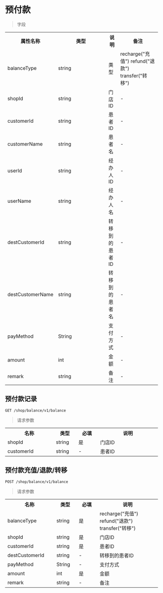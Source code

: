 # 预付款

> 字段

<table>
    <tr>
        <th style="width:150px;">属性名称</th>
        <th style="width:150px;">类型</th>
        <th>说明</th>
        <th>备注</th>
    </tr>
    <tr>
        <td>balanceType</td>
        <td>string</td>
        <td>类型</td>
        <td>recharge("充值") refund("退款") transfer("转移")</td>
    </tr>
    <tr>
        <td>shopId</td>
        <td>string</td>
        <td>门店ID</td>
        <td>-</td>
    </tr>
    <tr>
        <td>customerId</td>
        <td>string</td>
        <td>患者ID</td>
        <td>-</td>
    </tr>
    <tr>
        <td>customerName</td>
        <td>string</td>
        <td>患者名</td>
        <td>-</td>
    </tr>
    <tr>
        <td>userId</td>
        <td>string</td>
        <td>经办人ID</td>
        <td>-</td>
    </tr>
    <tr>
        <td>userName</td>
        <td>string</td>
        <td>经办人名</td>
        <td>-</td>
    </tr>
    <tr>
        <td>destCustomerId</td>
        <td>string</td>
        <td>转移到的患者ID</td>
        <td>-</td>
    </tr>
    <tr>
        <td>destCustomerName</td>
        <td>string</td>
        <td>转移到的患者名</td>
        <td>-</td>
    </tr>
    <tr>
        <td>payMethod</td>
        <td>String</td>
        <td>支付方式</td>
        <td>-</td>
    </tr>
    <tr>
        <td>amount</td>
        <td>int</td>
        <td>金额</td>
        <td>-</td>
    </tr>
    <tr>
        <td>remark</td>
        <td>string</td>
        <td>备注</td>
        <td>-</td>
    </tr>
</table>

## 预付款记录

```
GET /shop/balance/v1/balance
```

>请求参数
<table>
    <tr>
        <th style="width:150px;">名称</th>
        <th style="width:60px;">类型</th>
        <th style="width:60px;">必填</th>
        <th style="width:200px;">说明</th>
    </tr>
    <tr>
        <td>shopId</td>
        <td>string</td>
        <td>是</td>
        <td>门店ID</td>
    </tr>
    <tr>
        <td>customerId</td>
        <td>string<ItemList></td>
        <td>-</td>
        <td>患者ID</td>
    </tr>
</table>

## 预付款充值/退款/转移

```
POST /shop/balance/v1/balance
```

>请求参数
<table>
    <tr>
        <th style="width:150px;">名称</th>
        <th style="width:60px;">类型</th>
        <th style="width:60px;">必填</th>
        <th style="width:200px;">说明</th>
    </tr>
    <tr>
        <td>balanceType</td>
        <td>string</td>
        <td>是</td>
        <td>recharge("充值") refund("退款") transfer("转移")</td>
    </tr>
    <tr>
        <td>shopId</td>
        <td>string</td>
        <td>是</td>
        <td>门店ID</td>
    </tr>
    <tr>
        <td>customerId</td>
        <td>string</td>
        <td>是</td>
        <td>患者ID</td>
    </tr>
    <tr>
        <td>destCustomerId</td>
        <td>string</td>
        <td>-</td>
        <td>转移到的患者ID</td>
    </tr>
    <tr>
        <td>payMethod</td>
        <td>String</td>
        <td>-</td>
        <td>支付方式</td>
    </tr>
    <tr>
        <td>amount</td>
        <td>int</td>
        <td>是</td>
        <td>金额</td>
    </tr>
    <tr>
        <td>remark</td>
        <td>string</td>
        <td>-</td>
        <td>备注</td>
    </tr>
</table>